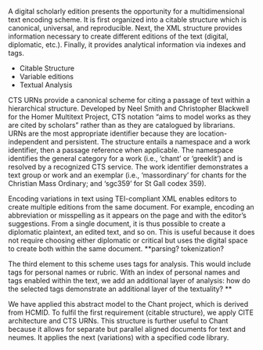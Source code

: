 
A digital scholarly edition presents the opportunity for a multidimensional text encoding scheme.  It is first organized into a citable structure which is canonical, universal, and reproducible.  Next, the XML structure provides information necessary to create different editions of the text (digital, diplomatic, etc.).  Finally, it provides analytical information via indexes and tags.

-	Citable Structure
-	Variable editions
-	Textual Analysis

CTS URNs provide a canonical scheme for citing a passage of text within a hierarchical structure.  Developed by Neel Smith and Christopher Blackwell for the Homer Multitext Project, CTS notation “aims to model works as they are cited by scholars” rather than as they are catalogued by librarians.  URNs are the most appropriate identifier because they are location-independent and persistent.  The structure entails a namespace and a work identifier, then a passage reference when applicable. The namespace identifies the general category for a work (i.e., ‘chant’ or ‘greeklit’) and is resolved by a recognized CTS service.  The work identifier demonstrates a text group or work and an exemplar (i.e., ‘massordinary’ for chants for the Christian Mass Ordinary; and ‘sgc359’ for St Gall codex 359).  

Encoding variations in text using TEI-compliant XML enables editors to create multiple editions from the same document. For example, encoding an abbreviation or misspelling as it appears on the page and with the editor’s suggestions. From a single document, it is thus possible to create a diplomatic plaintext, an edited text, and so on.  This is useful because it does not require choosing either diplomatic or critical but uses the digital space to create both within the same document.  **parsing? tokenization?

The third element to this scheme uses tags for analysis.  This would include tags for personal names or rubric.  With an index of personal names and tags enabled within the text, we add an additional layer of analysis: how do the selected tags demonstrate an additional layer of the textuality? **

We have applied this abstract model to the Chant project, which is derived from HCMID.  To fulfil the first requirement (citable structure), we apply CITE architecture and CTS URNs.  This structure is further useful to Chant because it allows for separate but parallel aligned documents for text and neumes.   It applies the next (variations) with a specified code library.  
